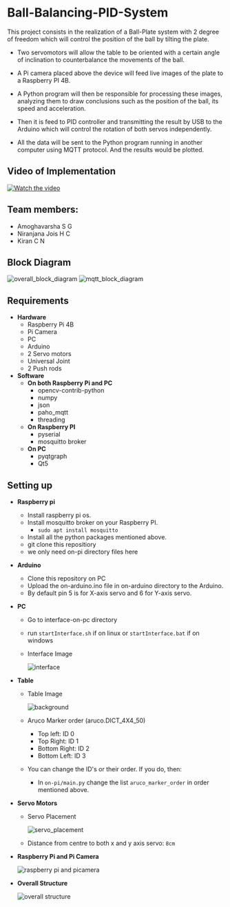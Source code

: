 # **Ball-Balancing-PID-System**
This project consists in the realization of a Ball-Plate system with 2 degree of freedom which will control the position of the ball by tilting the plate.

* Two servomotors will allow the table to be oriented with a certain angle of inclination to counterbalance the movements of the ball.

* A Pi camera placed above the device will feed live images of the plate to a Raspberry PI 4B.

* A Python program will then be responsible for processing these images, analyzing them to draw conclusions such as the position of the ball, its speed and acceleration.

* Then it is feed to PID controller and transmitting the result by USB to the Arduino which will control the rotation of both servos independently.

* All the data will be sent to the Python program running in another computer using MQTT protocol. And the results would be plotted.

## Video of Implementation
[![Watch the video](https://img.youtube.com/vi/1mTjI_xX32I/maxresdefault.jpg)](https://youtu.be/1mTjI_xX32I)

## Team members:
* Amoghavarsha S G
* Niranjana Jois H C
* Kiran C N

## Block Diagram
![overall_block_diagram](docs/images/overall_block_diagram.jpg)
![mqtt_block_diagram](docs/images/mqtt_block_diagram.jpg)

## Requirements
* **Hardware**
  * Raspberry Pi 4B
  * Pi Camera
  * PC
  * Arduino
  * 2 Servo motors
  * Universal Joint
  * 2 Push rods
* **Software**
  * **On both Raspberry Pi and PC**
    * opencv-contrib-python
    * numpy
    * json
    * paho_mqtt
    * threading
  * **On Raspberry PI**
    * pyserial
    * mosquitto broker
  * **On PC** 
    * pyqtgraph
    * Qt5

## Setting up
* **Raspberry pi**
  * Install raspberry pi os.
  * Install mosquitto broker on your Raspberry PI.
    * `sudo apt install mosquitto`
  * Install all the python packages mentioned above.
  * git clone this repositiory
  * we only need on-pi directory files here

* **Arduino**
  * Clone this repository on PC
  * Upload the on-arduino.ino file in on-arduino directory to the Arduino.
  * By default pin 5 is for X-axis servo and 6 for Y-axis servo.

* **PC**
  * Go to interface-on-pc directory
  * run `startInterface.sh` if on linux or `startInterface.bat` if on windows
  * Interface Image

    ![interface](docs/images/interface.png)

* **Table**
  * Table Image

    ![background](docs/images/table.jpg)

  * Aruco Marker order (aruco.DICT_4X4_50)
    * Top left:     ID 0
    * Top Right:    ID 1
    * Bottom Right: ID 2
    * Bottom Left:  ID 3
  * You can change the ID's or their order. If you do, then:
    * In `on-pi/main.py` change the list `aruco_marker_order` in order mentioned above.

* **Servo Motors**
  * Servo Placement

    ![servo_placement](docs/images/servo_placement.jpg)

  * Distance from centre to both x and y axis servo: `8cm`

* **Raspberry Pi and Pi Camera**

  ![raspberry pi and picamera](docs/images/pi_picamera.jpg)

* **Overall Structure**

  ![overall structure](docs/images/structure.jpg)
